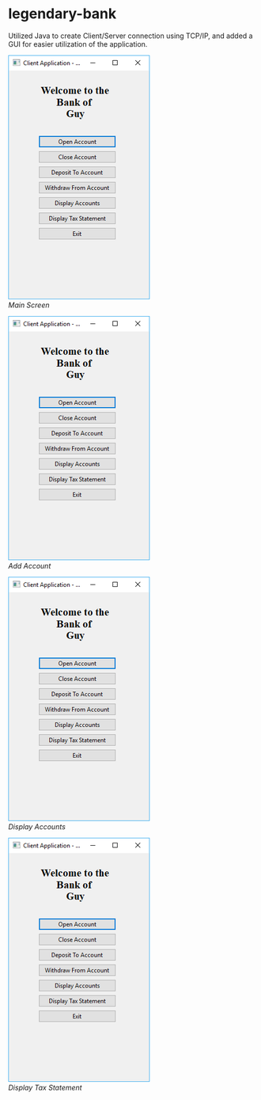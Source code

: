 # legendary-bank
Utilized Java to create Client/Server connection using TCP/IP, and added a GUI for easier utilization of the application.


![Main](https://github.com/gponimansky/legendary-bank/blob/master/Images/Capture.PNG)  
*Main Screen*  


![Add](https://github.com/gponimansky/legendary-bank/blob/master/Images/Capture.PNG)  
*Add Account*  


![Accounts](https://github.com/gponimansky/legendary-bank/blob/master/Images/Capture.PNG)  
*Display Accounts*  


![Tax](https://github.com/gponimansky/legendary-bank/blob/master/Images/Capture.PNG)  
*Display Tax Statement*  

